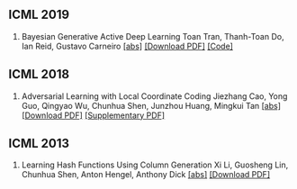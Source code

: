 ## ICML 2019
1. Bayesian Generative Active Deep Learning Toan Tran, Thanh-Toan Do, Ian Reid, Gustavo Carneiro [[abs]](http://proceedings.mlr.press/v97/tran19a.html) [[Download PDF]](http://proceedings.mlr.press/v97/tran19a/tran19a.pdf) [[Code]](https://github.com/toantm/BGADL)


## ICML 2018
1. Adversarial Learning with Local Coordinate Coding Jiezhang Cao, Yong Guo, Qingyao Wu, Chunhua Shen, Junzhou Huang, Mingkui Tan [[abs]](http://proceedings.mlr.press/v80/cao18a.html) [[Download PDF]](http://proceedings.mlr.press/v80/cao18a/cao18a.pdf) [[Supplementary PDF]](http://proceedings.mlr.press/v80/cao18a/cao18a-supp.pdf)


## ICML 2013
1. Learning Hash Functions Using Column Generation Xi Li, Guosheng Lin, Chunhua Shen, Anton Hengel, Anthony Dick [[abs]](http://proceedings.mlr.press/v28/li13a.html) [[Download PDF]](http://proceedings.mlr.press/v28/li13a.pdf)

